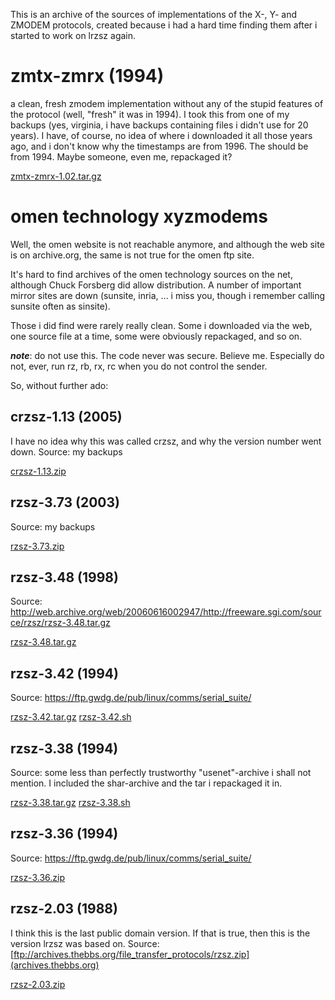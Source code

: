 This is an archive of the sources of implementations of the X-, Y- and ZMODEM 
protocols, created because i had a hard time finding them after i started to
work on lrzsz again.

# zmtx-zmrx (1994)
a clean, fresh zmodem implementation without any of the stupid features
of the protocol (well, "fresh" it was in 1994).
I took this from one of my backups (yes, virginia, i have backups containing
files i didn't use for 20 years). I have, of course, no idea of where i
downloaded it all those years ago, and i don't know why the timestamps are
from 1996. The should be from 1994. Maybe someone, even me, repackaged it?

[zmtx-zmrx-1.02.tar.gz](zmtx-zmrx-1.02.tar.gz)

# omen technology xyzmodems
Well, the omen website is not reachable anymore, and although the web site
is on archive.org, the same is not true for the omen ftp site.

It's hard to find archives of the omen technology sources on the net, 
although Chuck Forsberg did allow distribution. A number of important 
mirror sites are down (sunsite, inria, ... i miss you, though i remember
calling sunsite often as sinsite).

Those i did find were rarely really clean. Some i downloaded via the web, 
one source file at a time, some were obviously repackaged, and so on.

***note***: do not use this. The code never was secure. Believe me. 
Especially do not, ever, run rz, rb, rx, rc when you do not control the sender.

So, without further ado:

## crzsz-1.13 (2005)
I have no idea why this was called crzsz, and why the version number went down.
Source: my backups

[crzsz-1.13.zip](crzsz-1.13.zip) 

## rzsz-3.73 (2003)
Source: my backups

[rzsz-3.73.zip](rzsz-3.73.zip) 

## rzsz-3.48 (1998)
Source: http://web.archive.org/web/20060616002947/http://freeware.sgi.com/source/rzsz/rzsz-3.48.tar.gz

[rzsz-3.48.tar.gz](rzsz-3.48.tar.gz)

## rzsz-3.42 (1994)
Source: https://ftp.gwdg.de/pub/linux/comms/serial_suite/

[rzsz-3.42.tar.gz](rzsz-3.42.tar.gz) 
[rzsz-3.42.sh](rzsz-3.42.sh) 

## rzsz-3.38 (1994)
Source: some less than perfectly trustworthy "usenet"-archive i shall not mention. I included the shar-archive and the tar i repackaged it in.

[rzsz-3.38.tar.gz](rzsz-3.38.tar.gz) 
[rzsz-3.38.sh](rzsz-3.38.sh) 

## rzsz-3.36 (1994)
Source: https://ftp.gwdg.de/pub/linux/comms/serial_suite/

[rzsz-3.36.zip](rzsz-3.36.zip) 

## rzsz-2.03 (1988)
I think this is the last public domain version. If that is true, then this
is the version lrzsz was based on.
Source: [ftp://archives.thebbs.org/file_transfer_protocols/rzsz.zip](archives.thebbs.org)

[rzsz-2.03.zip](rzsz-2.03.zip) 
